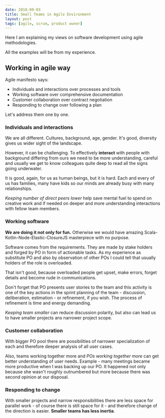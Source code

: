 ```yaml
---
date: 2018-09-03
title: Small Teams in Agile Environment
layout: post
tags: [agile, scrum, product owner]
---
```


Here I am explaining my views on software development using 
agile methodologies.

All the examples will be from my experience.

## Working in agile way
Agile manifesto says:

- Individuals and interactions over processes and tools
- Working software over comprehensive documentation
- Customer collaboration over contract negotiation
- Responding to change over following a plan

Let's address them one by one.

### Individuals and interactions
We are all different.
Cultures, background, age, gender. It's good, diversity gives us
wider sight of the landscape.

However, it can be challenging. To effectively **interact** with
people with background differing from ours we need to be
more understanding, careful and usually we get to know colleagues 
quite deep to read all the signs going underwater.

It is good, again, for us as human beings, but it is hard.
Each and every of us has families, many have kids so our minds
are already busy with many relationships.

*Keeping number of direct peers lower* help save mental fuel to 
spend on creative work and if needed on deeper and more 
understanding interactions with fellow team members.

### Working software
**We are doing it not only for fun.** Otherwise we would have 
amazing Scala-Kotlin-Node-Elastic-ClosureJS masterpiece with 
no purpose.

Software comes from the requirements. They are made by stake holders
and forged by PO in form of actionable tasks.
As my experience as substitute PO and also by observation of other POs
I could tell that usually holders of the role is overloaded.

That isn't good, because overloaded people get upset, make errors,
forget details and become rude in communications.

Don't forget that PO presents user stories to the team and this 
activity is one of the key actions in the sprint planning of the team - 
discussion, deliberation, estimation - or refinement, if you wish.
The process of refinement is time and energy demanding. 

*Keeping team smaller* can reduce discussion polarity, but also can lead 
us to have smaller projects ans narrower project scope.

### Customer collaboration
With bigger PO pool there are possibilities of 
narrower specialization of each and therefore deeper analysis of all 
user cases.

Also, teams working together more and *POs working together more*
can get better understanding of user needs. Example - many 
meetings became more productive when I was backing up our PO.
It happened not only because she wasn't roughly outnumbered but
more because there was second opinion at our disposal.

### Responding to change
With smaller projects and narrow responsibilities there are less space for 
parallel work - of course there is still space for it - and therefore 
change of the direction is easier. **Smaller teams has less inertia**.
